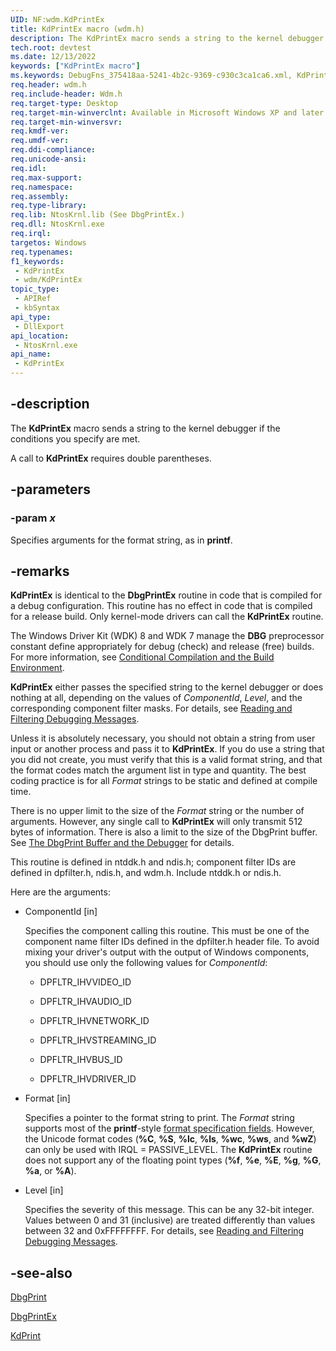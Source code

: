 ```yaml
---
UID: NF:wdm.KdPrintEx
title: KdPrintEx macro (wdm.h)
description: The KdPrintEx macro sends a string to the kernel debugger if the conditions you specify are met.A call to KdPrintEx requires double parentheses.
tech.root: devtest
ms.date: 12/13/2022
keywords: ["KdPrintEx macro"]
ms.keywords: DebugFns_375418aa-5241-4b2c-9369-c930c3ca1ca6.xml, KdPrintEx, KdPrintEx function [Driver Development Tools], devtest.kdprintex, wdm/KdPrintEx
req.header: wdm.h
req.include-header: Wdm.h
req.target-type: Desktop
req.target-min-winverclnt: Available in Microsoft Windows XP and later.
req.target-min-winversvr: 
req.kmdf-ver: 
req.umdf-ver: 
req.ddi-compliance: 
req.unicode-ansi: 
req.idl: 
req.max-support: 
req.namespace: 
req.assembly: 
req.type-library: 
req.lib: NtosKrnl.lib (See DbgPrintEx.)
req.dll: NtosKrnl.exe
req.irql: 
targetos: Windows
req.typenames: 
f1_keywords:
 - KdPrintEx
 - wdm/KdPrintEx
topic_type:
 - APIRef
 - kbSyntax
api_type:
 - DllExport
api_location:
 - NtosKrnl.exe
api_name:
 - KdPrintEx
---
```


## -description

The **KdPrintEx** macro sends a string to the kernel debugger if the conditions you specify are met.

A call to **KdPrintEx** requires double parentheses.

## -parameters

### -param _x_

Specifies arguments for the format string, as in **printf**.

## -remarks

**KdPrintEx** is identical to the **DbgPrintEx** routine in code that is compiled for a debug configuration. This routine has no effect in code that is compiled for a release build. Only kernel-mode drivers can call the **KdPrintEx** routine.

The Windows Driver Kit (WDK) 8 and WDK 7 manage the **DBG** preprocessor constant define appropriately for debug (check) and release (free) builds. For more information, see [Conditional Compilation and the Build Environment](/windows-hardware/drivers/devtest/conditional-compilation-and-the-build-environment).

**KdPrintEx** either passes the specified string to the kernel debugger or does nothing at all, depending on the values of _ComponentId_, _Level_, and the corresponding component filter masks. For details, see [Reading and Filtering Debugging Messages](/windows-hardware/drivers/devtest/reading-and-filtering-debugging-messages).

Unless it is absolutely necessary, you should not obtain a string from user input or another process and pass it to **KdPrintEx**. If you do use a string that you did not create, you must verify that this is a valid format string, and that the format codes match the argument list in type and quantity. The best coding practice is for all _Format_ strings to be static and defined at compile time.

There is no upper limit to the size of the _Format_ string or the number of arguments. However, any single call to **KdPrintEx** will only transmit 512 bytes of information. There is also a limit to the size of the DbgPrint buffer. See [The DbgPrint Buffer and the Debugger](/windows-hardware/drivers/devtest/reading-and-filtering-debugging-messages) for details.

This routine is defined in ntddk.h and ndis.h; component filter IDs are defined in dpfilter.h, ndis.h, and wdm.h. Include ntddk.h or ndis.h.

Here are the arguments:

- ComponentId [in]

  Specifies the component calling this routine. This must be one of the component name filter IDs defined in the dpfilter.h header file. To avoid mixing your driver's output with the output of Windows components, you should use only the following values for _ComponentId_:

  - DPFLTR_IHVVIDEO_ID

  - DPFLTR_IHVAUDIO_ID

  - DPFLTR_IHVNETWORK_ID

  - DPFLTR_IHVSTREAMING_ID

  - DPFLTR_IHVBUS_ID

  - DPFLTR_IHVDRIVER_ID

- Format [in]

  Specifies a pointer to the format string to print. The _Format_ string supports most of the **printf**-style [format specification fields](/cpp/c-runtime-library/format-specification-syntax-printf-and-wprintf-functions). However, the Unicode format codes (**%C**, **%S**, **%lc**, **%ls**, **%wc**, **%ws**, and **%wZ**) can only be used with IRQL = PASSIVE_LEVEL. The **KdPrintEx** routine does not support any of the floating point types (**%f**, **%e**, **%E**, **%g**, **%G**, **%a**, or **%A**).

- Level [in]

  Specifies the severity of this message. This can be any 32-bit integer. Values between 0 and 31 (inclusive) are treated differently than values between 32 and 0xFFFFFFFF. For details, see [Reading and Filtering Debugging Messages](/windows-hardware/drivers/devtest/reading-and-filtering-debugging-messages).

## -see-also

[DbgPrint](/windows-hardware/drivers/ddi/wdm/nf-wdm-dbgprint)

[DbgPrintEx](/windows-hardware/drivers/ddi/wdm/nf-wdm-dbgprintex)

[KdPrint](/windows-hardware/drivers/ddi/wdm/nf-wdm-kdprint)
